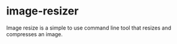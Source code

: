 # image-resizer
Image resize is a simple to use command line tool that resizes and compresses an image. 
